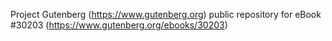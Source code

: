 Project Gutenberg (https://www.gutenberg.org) public repository for eBook #30203 (https://www.gutenberg.org/ebooks/30203)
